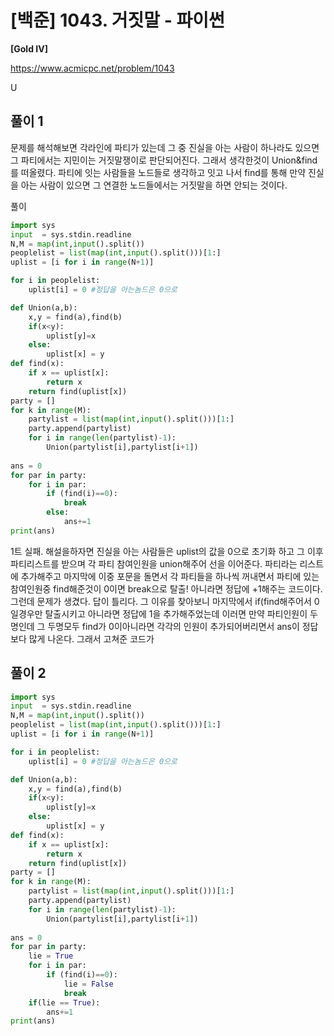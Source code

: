 # [백준] 1043. 거짓말 - 파이썬

**[Gold IV]**



https://www.acmicpc.net/problem/1043



U



## 풀이 1

문제를 해석해보면 각라인에 파티가 있는데 그 중 진실을 아는 사람이 하나라도 있으면 그 파티에서는 지민이는 거짓말쟁이로 판단되어진다. 
그래서 생각한것이 Union&find를 떠올렸다. 
파티에 잇는 사람들을 노드들로 생각하고 잇고 나서 find를 통해 만약 진실을 아는 사람이 있으면 그 연결한 노드들에서는 거짓말을 하면 안되는 것이다. 



풀이

```python 
import sys
input  = sys.stdin.readline
N,M = map(int,input().split())
peoplelist = list(map(int,input().split()))[1:]
uplist = [i for i in range(N+1)]

for i in peoplelist:
    uplist[i] = 0 #정답을 아는놈드은 0으로

def Union(a,b):
    x,y = find(a),find(b)
    if(x<y):
        uplist[y]=x
    else:
        uplist[x] = y
def find(x):
    if x == uplist[x]:
        return x
    return find(uplist[x])
party = []
for k in range(M):
    partylist = list(map(int,input().split()))[1:]
    party.append(partylist)
    for i in range(len(partylist)-1):
        Union(partylist[i],partylist[i+1])
        
ans = 0
for par in party:
    for i in par:
        if (find(i)==0):
            break
        else:
            ans+=1
print(ans)
```


1트 실패. 해설을하자면 진실을 아는 사람들은 uplist의  값을 0으로 초기화 하고 그 이후 파티리스트를 받으며 각 파티 참여인원을 union해주어 선을 이어준다. 
파티라는 리스트에 추가해주고 마지막에 이중 포문을 돌면서 각 파티들을 하나씩 꺼내면서 파티에 있는 참여인원중 find해준것이 0이면 break으로 탈출! 아니라면 정답에 +1해주는 코드이다. 그런데 문제가 생겼다. 답이 틀리다. 그 이유를 찾아보니 마지막에서 if(find해주어서 0일경우만 탈출시키고 아니라면 정답에 1을 추가해주었는데 이러면 만약 파티인원이 두명인데 그 두명모두 find가 0이아니라면 각각의 인원이 추가되어버리면서 ans이 정답보다 많게 나온다. 그래서 고쳐준 코드가
## 풀이 2

```python
import sys
input  = sys.stdin.readline
N,M = map(int,input().split())
peoplelist = list(map(int,input().split()))[1:]
uplist = [i for i in range(N+1)]

for i in peoplelist:
    uplist[i] = 0 #정답을 아는놈드은 0으로

def Union(a,b):
    x,y = find(a),find(b)
    if(x<y):
        uplist[y]=x
    else:
        uplist[x] = y
def find(x):
    if x == uplist[x]:
        return x
    return find(uplist[x])
party = []
for k in range(M):
    partylist = list(map(int,input().split()))[1:]
    party.append(partylist)
    for i in range(len(partylist)-1):
        Union(partylist[i],partylist[i+1])
        
ans = 0
for par in party:
    lie = True
    for i in par:
        if (find(i)==0):
            lie = False
            break
    if(lie == True):
        ans+=1
print(ans)
```





